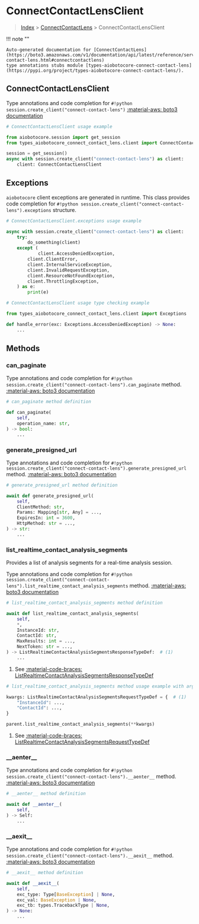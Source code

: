 # ConnectContactLensClient

> [Index](../README.md) > [ConnectContactLens](./README.md) > ConnectContactLensClient

!!! note ""

    Auto-generated documentation for [ConnectContactLens](https://boto3.amazonaws.com/v1/documentation/api/latest/reference/services/connect-contact-lens.html#connectcontactlens)
    type annotations stubs module [types-aiobotocore-connect-contact-lens](https://pypi.org/project/types-aiobotocore-connect-contact-lens/).

## ConnectContactLensClient

Type annotations and code completion for `#!python session.create_client("connect-contact-lens")`
[:material-aws: boto3 documentation](https://boto3.amazonaws.com/v1/documentation/api/latest/reference/services/connect-contact-lens.html#ConnectContactLens.Client)

```python
# ConnectContactLensClient usage example

from aiobotocore.session import get_session
from types_aiobotocore_connect_contact_lens.client import ConnectContactLensClient

session = get_session()
async with session.create_client("connect-contact-lens") as client:
    client: ConnectContactLensClient
```

## Exceptions


`aiobotocore` client exceptions are generated in runtime.
This class provides code completion for `#!python session.create_client("connect-contact-lens").exceptions` structure.

```python
# ConnectContactLensClient.exceptions usage example

async with session.create_client("connect-contact-lens") as client:
    try:
        do_something(client)
    except (
            client.AccessDeniedException,
        client.ClientError,
        client.InternalServiceException,
        client.InvalidRequestException,
        client.ResourceNotFoundException,
        client.ThrottlingException,
    ) as e:
        print(e)
```

```python
# ConnectContactLensClient usage type checking example

from types_aiobotocore_connect_contact_lens.client import Exceptions

def handle_error(exc: Exceptions.AccessDeniedException) -> None:
    ...
```


## Methods


### can\_paginate



Type annotations and code completion for `#!python session.create_client("connect-contact-lens").can_paginate` method.
[:material-aws: boto3 documentation](https://boto3.amazonaws.com/v1/documentation/api/latest/reference/services/connect-contact-lens/client/can_paginate.html)

```python
# can_paginate method definition

def can_paginate(
    self,
    operation_name: str,
) -> bool:
    ...
```


### generate\_presigned\_url



Type annotations and code completion for `#!python session.create_client("connect-contact-lens").generate_presigned_url` method.
[:material-aws: boto3 documentation](https://boto3.amazonaws.com/v1/documentation/api/latest/reference/services/connect-contact-lens/client/generate_presigned_url.html)

```python
# generate_presigned_url method definition

await def generate_presigned_url(
    self,
    ClientMethod: str,
    Params: Mapping[str, Any] = ...,
    ExpiresIn: int = 3600,
    HttpMethod: str = ...,
) -> str:
    ...
```


### list\_realtime\_contact\_analysis\_segments

Provides a list of analysis segments for a real-time analysis session.

Type annotations and code completion for `#!python session.create_client("connect-contact-lens").list_realtime_contact_analysis_segments` method.
[:material-aws: boto3 documentation](https://boto3.amazonaws.com/v1/documentation/api/latest/reference/services/connect-contact-lens/client/list_realtime_contact_analysis_segments.html)

```python
# list_realtime_contact_analysis_segments method definition

await def list_realtime_contact_analysis_segments(
    self,
    *,
    InstanceId: str,
    ContactId: str,
    MaxResults: int = ...,
    NextToken: str = ...,
) -> ListRealtimeContactAnalysisSegmentsResponseTypeDef:  # (1)
    ...
```

1. See [:material-code-braces: ListRealtimeContactAnalysisSegmentsResponseTypeDef](./type_defs.md#listrealtimecontactanalysissegmentsresponsetypedef)


```python
# list_realtime_contact_analysis_segments method usage example with argument unpacking

kwargs: ListRealtimeContactAnalysisSegmentsRequestTypeDef = {  # (1)
    "InstanceId": ...,
    "ContactId": ...,
}

parent.list_realtime_contact_analysis_segments(**kwargs)
```

1. See [:material-code-braces: ListRealtimeContactAnalysisSegmentsRequestTypeDef](./type_defs.md#listrealtimecontactanalysissegmentsrequesttypedef)

### \_\_aenter\_\_



Type annotations and code completion for `#!python session.create_client("connect-contact-lens").__aenter__` method.
[:material-aws: boto3 documentation](https://boto3.amazonaws.com/v1/documentation/api/latest/reference/services/connect-contact-lens.html#ConnectContactLens.Client)

```python
# __aenter__ method definition

await def __aenter__(
    self,
) -> Self:
    ...
```


### \_\_aexit\_\_



Type annotations and code completion for `#!python session.create_client("connect-contact-lens").__aexit__` method.
[:material-aws: boto3 documentation](https://boto3.amazonaws.com/v1/documentation/api/latest/reference/services/connect-contact-lens.html#ConnectContactLens.Client)

```python
# __aexit__ method definition

await def __aexit__(
    self,
    exc_type: Type[BaseException] | None,
    exc_val: BaseException | None,
    exc_tb: types.TracebackType | None,
) -> None:
    ...
```





